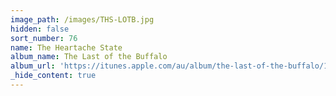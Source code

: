 ```yaml
---
image_path: /images/THS-LOTB.jpg
hidden: false
sort_number: 76
name: The Heartache State
album_name: The Last of the Buffalo
album_url: 'https://itunes.apple.com/au/album/the-last-of-the-buffalo/1316941691'
_hide_content: true
---
```


